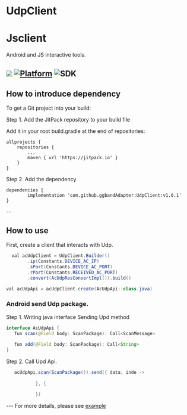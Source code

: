 # UdpClient

# Jsclient
Android and JS interactive tools.

[![](https://jitpack.io/v/ggbandAdapter/UdpClient.svg)](https://jitpack.io/#ggbandAdapter/UdpClient)
[![Platform](https://img.shields.io/badge/platform-android-green.svg)](http://developer.android.com/index.html)
![SDK](https://img.shields.io/badge/SDK-15%2B-green.svg)
--

## How to introduce dependency

To get a Git project into your build:

Step 1. Add the JitPack repository to your build file

Add it in your root build.gradle at the end of repositories:

	allprojects {
		repositories {
			...
			maven { url 'https://jitpack.io' }
		}
	}

Step 2. Add the dependency

	dependencies {
	        implementation 'com.github.ggbandAdapter:UdpClient:v1.0.1'
	}


--

## How to use

First, create a client that interacts with Udp.
``` java
  val acUdpClient = UdpClient.Builder()
        .ip(Constants.DEVICE_AC_IP)
        .sPort(Constants.DEVICE_AC_PORT)
        .rPort(Constants.RECEIVED_AC_PORT)
        .convert(AcUdpResConvertImpl()).build()

val acUdpApi = acUdpClient.create(AcUdpApi::class.java)
```
   
### Android send Udp package.

Step 1. Writing java interface Sending Upd method
   
 ``` java
 interface AcUdpApi {
    fun scan(@Field body: ScanPackage): Call<ScanMessage>
    
    fun add(@Field body: ScanPackage): Call<String>
}
```

Step 2. Call Upd Api.

 ``` java
    acUdpApi.scan(ScanPackage()).send({ data, inde ->
               
            }, {

            })
```
--- For more details, please see [example](https://github.com/ggbandAdapter/UdpClient/tree/master/app)

